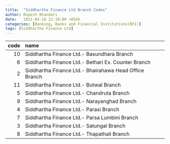 ```yaml
---
title:  "Siddhartha Finance Ltd Branch Codes"
author: Rupesh Bhandari
date:   2021-04-18 22:10:00 +0545
categories: [Banking, Banks and Financial Institutions(BFI)]
tags: [Siddhartha Finance Ltd]
---
```


|   code | name                                                   |
|-------:|:-------------------------------------------------------|
|     10 | Siddhartha Finance Ltd.- Basundhara Branch             |
|      6 | Siddhartha Finance Ltd.- Bethari Ex. Counter Branch    |
|      2 | Siddhartha Finance Ltd.- Bhairahawa Head Office Branch |
|     11 | Siddhartha Finance Ltd.- Butwal Branch                 |
|      5 | Siddhartha Finance Ltd.- Chandruta Branch              |
|      9 | Siddhartha Finance Ltd.- Narayanghad Branch            |
|      4 | Siddhartha Finance Ltd.- Parasi Branch                 |
|      7 | Siddhartha Finance Ltd.- Parsa Lumbini Branch          |
|      3 | Siddhartha Finance Ltd.- Satungal Branch               |
|      8 | Siddhartha Finance Ltd.- Thapathali Branch             |